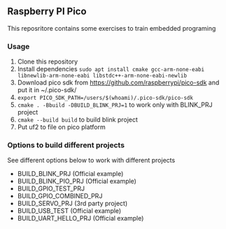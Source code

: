 ## Raspberry PI Pico
This reposritore contains some exercises to train embedded programing 
### Usage
1. Clone this repository
2. Install dependencies ```sudo apt install cmake gcc-arm-none-eabi libnewlib-arm-none-eabi libstdc++-arm-none-eabi-newlib```
3. Download pico sdk from https://github.com/raspberrypi/pico-sdk and put it in ~/.pico-sdk/
4. ```export PICO_SDK_PATH=/users/$(whoami)/.pico-sdk/pico-sdk```
5. ```cmake . -Bbuild -DBUILD_BLINK_PRJ=1``` to work only with BLINK_PRJ project
6. ```cmake --build build``` to build blink project
7. Put uf2 to file on pico platform
### Options to build different projects
See different options below to work with different projects
- BUILD_BLINK_PRJ (Official example)
- BUILD_BLINK_PIO_PRJ (Official example)
- BUILD_GPIO_TEST_PRJ
- BUILD_GPIO_COMBINED_PRJ
- BUILD_SERVO_PRJ (3rd party project)
- BUILD_USB_TEST (Official example)
- BUILD_UART_HELLO_PRJ (Official example)